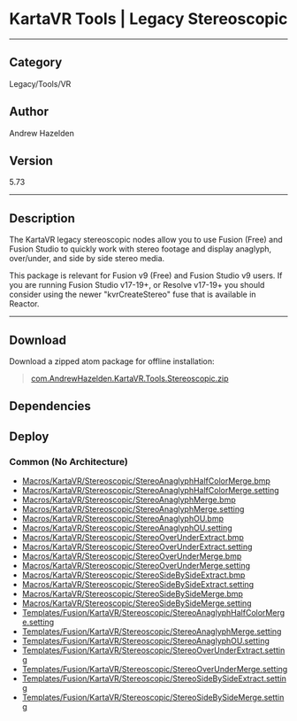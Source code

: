 # KartaVR Tools | Legacy Stereoscopic
___

## Category
Legacy/Tools/VR

## Author
Andrew Hazelden

## Version
5.73

___

## Description
<p>The KartaVR legacy stereoscopic nodes allow you to use Fusion (Free) and Fusion Studio to quickly work with stereo footage and display anaglyph, over/under, and side by side stereo media.</p>

<p>This package is relevant for Fusion v9 (Free) and Fusion Studio v9 users. If you are running Fusion Studio v17-19+, or Resolve v17-19+ you should consider using the newer "kvrCreateStereo" fuse that is available in Reactor.</p>


___

## Download

Download a zipped atom package for offline installation:
> [com.AndrewHazelden.KartaVR.Tools.Stereoscopic.zip](https://gitlab.com/WeSuckLess/Reactor/-/archive/master/Reactor-master.zip?path=Atoms/com.AndrewHazelden.KartaVR.Tools.Stereoscopic)  

## Dependencies

## Deploy

### Common (No Architecture)

<ul>
<li><a href="https://gitlab.com/WeSuckLess/Reactor/-/blob/master/Atoms/com.AndrewHazelden.KartaVR.Tools.Stereoscopic/Macros/KartaVR/Stereoscopic/StereoAnaglyphHalfColorMerge.bmp?ref_type=heads">Macros/KartaVR/Stereoscopic/StereoAnaglyphHalfColorMerge.bmp</a></li>
<li><a href="https://gitlab.com/WeSuckLess/Reactor/-/blob/master/Atoms/com.AndrewHazelden.KartaVR.Tools.Stereoscopic/Macros/KartaVR/Stereoscopic/StereoAnaglyphHalfColorMerge.setting?ref_type=heads">Macros/KartaVR/Stereoscopic/StereoAnaglyphHalfColorMerge.setting</a></li>
<li><a href="https://gitlab.com/WeSuckLess/Reactor/-/blob/master/Atoms/com.AndrewHazelden.KartaVR.Tools.Stereoscopic/Macros/KartaVR/Stereoscopic/StereoAnaglyphMerge.bmp?ref_type=heads">Macros/KartaVR/Stereoscopic/StereoAnaglyphMerge.bmp</a></li>
<li><a href="https://gitlab.com/WeSuckLess/Reactor/-/blob/master/Atoms/com.AndrewHazelden.KartaVR.Tools.Stereoscopic/Macros/KartaVR/Stereoscopic/StereoAnaglyphMerge.setting?ref_type=heads">Macros/KartaVR/Stereoscopic/StereoAnaglyphMerge.setting</a></li>
<li><a href="https://gitlab.com/WeSuckLess/Reactor/-/blob/master/Atoms/com.AndrewHazelden.KartaVR.Tools.Stereoscopic/Macros/KartaVR/Stereoscopic/StereoAnaglyphOU.bmp?ref_type=heads">Macros/KartaVR/Stereoscopic/StereoAnaglyphOU.bmp</a></li>
<li><a href="https://gitlab.com/WeSuckLess/Reactor/-/blob/master/Atoms/com.AndrewHazelden.KartaVR.Tools.Stereoscopic/Macros/KartaVR/Stereoscopic/StereoAnaglyphOU.setting?ref_type=heads">Macros/KartaVR/Stereoscopic/StereoAnaglyphOU.setting</a></li>
<li><a href="https://gitlab.com/WeSuckLess/Reactor/-/blob/master/Atoms/com.AndrewHazelden.KartaVR.Tools.Stereoscopic/Macros/KartaVR/Stereoscopic/StereoOverUnderExtract.bmp?ref_type=heads">Macros/KartaVR/Stereoscopic/StereoOverUnderExtract.bmp</a></li>
<li><a href="https://gitlab.com/WeSuckLess/Reactor/-/blob/master/Atoms/com.AndrewHazelden.KartaVR.Tools.Stereoscopic/Macros/KartaVR/Stereoscopic/StereoOverUnderExtract.setting?ref_type=heads">Macros/KartaVR/Stereoscopic/StereoOverUnderExtract.setting</a></li>
<li><a href="https://gitlab.com/WeSuckLess/Reactor/-/blob/master/Atoms/com.AndrewHazelden.KartaVR.Tools.Stereoscopic/Macros/KartaVR/Stereoscopic/StereoOverUnderMerge.bmp?ref_type=heads">Macros/KartaVR/Stereoscopic/StereoOverUnderMerge.bmp</a></li>
<li><a href="https://gitlab.com/WeSuckLess/Reactor/-/blob/master/Atoms/com.AndrewHazelden.KartaVR.Tools.Stereoscopic/Macros/KartaVR/Stereoscopic/StereoOverUnderMerge.setting?ref_type=heads">Macros/KartaVR/Stereoscopic/StereoOverUnderMerge.setting</a></li>
<li><a href="https://gitlab.com/WeSuckLess/Reactor/-/blob/master/Atoms/com.AndrewHazelden.KartaVR.Tools.Stereoscopic/Macros/KartaVR/Stereoscopic/StereoSideBySideExtract.bmp?ref_type=heads">Macros/KartaVR/Stereoscopic/StereoSideBySideExtract.bmp</a></li>
<li><a href="https://gitlab.com/WeSuckLess/Reactor/-/blob/master/Atoms/com.AndrewHazelden.KartaVR.Tools.Stereoscopic/Macros/KartaVR/Stereoscopic/StereoSideBySideExtract.setting?ref_type=heads">Macros/KartaVR/Stereoscopic/StereoSideBySideExtract.setting</a></li>
<li><a href="https://gitlab.com/WeSuckLess/Reactor/-/blob/master/Atoms/com.AndrewHazelden.KartaVR.Tools.Stereoscopic/Macros/KartaVR/Stereoscopic/StereoSideBySideMerge.bmp?ref_type=heads">Macros/KartaVR/Stereoscopic/StereoSideBySideMerge.bmp</a></li>
<li><a href="https://gitlab.com/WeSuckLess/Reactor/-/blob/master/Atoms/com.AndrewHazelden.KartaVR.Tools.Stereoscopic/Macros/KartaVR/Stereoscopic/StereoSideBySideMerge.setting?ref_type=heads">Macros/KartaVR/Stereoscopic/StereoSideBySideMerge.setting</a></li>
<li><a href="https://gitlab.com/WeSuckLess/Reactor/-/blob/master/Atoms/com.AndrewHazelden.KartaVR.Tools.Stereoscopic/Templates/Fusion/KartaVR/Stereoscopic/StereoAnaglyphHalfColorMerge.setting?ref_type=heads">Templates/Fusion/KartaVR/Stereoscopic/StereoAnaglyphHalfColorMerge.setting</a></li>
<li><a href="https://gitlab.com/WeSuckLess/Reactor/-/blob/master/Atoms/com.AndrewHazelden.KartaVR.Tools.Stereoscopic/Templates/Fusion/KartaVR/Stereoscopic/StereoAnaglyphMerge.setting?ref_type=heads">Templates/Fusion/KartaVR/Stereoscopic/StereoAnaglyphMerge.setting</a></li>
<li><a href="https://gitlab.com/WeSuckLess/Reactor/-/blob/master/Atoms/com.AndrewHazelden.KartaVR.Tools.Stereoscopic/Templates/Fusion/KartaVR/Stereoscopic/StereoAnaglyphOU.setting?ref_type=heads">Templates/Fusion/KartaVR/Stereoscopic/StereoAnaglyphOU.setting</a></li>
<li><a href="https://gitlab.com/WeSuckLess/Reactor/-/blob/master/Atoms/com.AndrewHazelden.KartaVR.Tools.Stereoscopic/Templates/Fusion/KartaVR/Stereoscopic/StereoOverUnderExtract.setting?ref_type=heads">Templates/Fusion/KartaVR/Stereoscopic/StereoOverUnderExtract.setting</a></li>
<li><a href="https://gitlab.com/WeSuckLess/Reactor/-/blob/master/Atoms/com.AndrewHazelden.KartaVR.Tools.Stereoscopic/Templates/Fusion/KartaVR/Stereoscopic/StereoOverUnderMerge.setting?ref_type=heads">Templates/Fusion/KartaVR/Stereoscopic/StereoOverUnderMerge.setting</a></li>
<li><a href="https://gitlab.com/WeSuckLess/Reactor/-/blob/master/Atoms/com.AndrewHazelden.KartaVR.Tools.Stereoscopic/Templates/Fusion/KartaVR/Stereoscopic/StereoSideBySideExtract.setting?ref_type=heads">Templates/Fusion/KartaVR/Stereoscopic/StereoSideBySideExtract.setting</a></li>
<li><a href="https://gitlab.com/WeSuckLess/Reactor/-/blob/master/Atoms/com.AndrewHazelden.KartaVR.Tools.Stereoscopic/Templates/Fusion/KartaVR/Stereoscopic/StereoSideBySideMerge.setting?ref_type=heads">Templates/Fusion/KartaVR/Stereoscopic/StereoSideBySideMerge.setting</a></li>
</ul>
